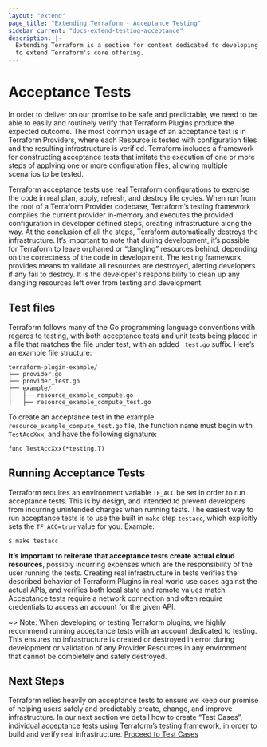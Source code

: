 ```yaml
---
layout: "extend"
page_title: "Extending Terraform - Acceptance Testing"
sidebar_current: "docs-extend-testing-acceptance"
description: |-
  Extending Terraform is a section for content dedicated to developing Plugins
  to extend Terraform's core offering.
---
```


# Acceptance Tests

In order to deliver on our promise to be safe and predictable, we need to be
able to easily and routinely verify that Terraform Plugins produce the expected
outcome. The most common usage of an acceptance test is in Terraform Providers,
where each Resource is tested with configuration files and the resulting
infrastructure is verified. Terraform includes a framework for constructing
acceptance tests that imitate the execution of one or more steps of applying one
or more configuration files, allowing multiple scenarios to be tested.

Terraform acceptance tests use real Terraform configurations to exercise the
code in real plan, apply, refresh, and destroy life cycles. When run from the
root of a Terraform Provider codebase, Terraform’s testing framework compiles
the current provider in-memory and executes the provided configuration in
developer defined steps, creating infrastructure along the way. At the
conclusion of all the steps, Terraform automatically destroys the
infrastructure. It’s important to note that during development, it’s possible
for Terraform to leave orphaned or “dangling” resources behind, depending on the
correctness of the code in development. The testing framework provides means to
validate all resources are destroyed, alerting developers if any fail to
destroy. It is the developer's responsibility to clean up any dangling resources
left over from testing and development. 

## Test files

Terraform follows many of the Go programming language conventions with regards
to testing, with both acceptance tests and unit tests being placed in a file
that matches the file under test, with an added `_test.go` suffix. Here’s an
example file structure:

```
terraform-plugin-example/
├── provider.go
├── provider_test.go
├── example/
│   ├── resource_example_compute.go
│   ├── resource_example_compute_test.go
```

To create an acceptance test in the example `resource_example_compute_test.go`
file, the function name must begin with `TestAccXxx`, and have the following
signature:

    func TestAccXxx(*testing.T)

## Running Acceptance Tests

Terraform requires an environment variable `TF_ACC` be set in order to run
acceptance tests. This is by design, and intended to prevent developers from
incurring unintended charges when running tests. The easiest way to run
acceptance tests is to use the built in `make` step `testacc`, which explicitly
sets the `TF_ACC=true` value for you. Example:

    $ make testacc 

**It’s important to reiterate that acceptance tests create actual cloud resources**,
possibly incurring expenses which are the responsibility of the user running
the tests. Creating real infrastructure in
tests verifies the described behavior of Terraform Plugins in real world use
cases against the actual APIs, and verifies both local state and remote values
match. Acceptance tests require a network connection and often require
credentials to access an account for the given API.

~> Note: When developing or testing Terraform plugins, we highly recommend
running acceptance tests with an account dedicated to testing. This ensures no
infrastructure is created or destroyed in error during development or validation
of any Provider Resources in any environment that cannot be completely and
safely destroyed.

## Next Steps

Terraform relies heavily on acceptance tests to ensure we keep our promise of
helping users safely and predictably create, change, and improve
infrastructure. In our next section we detail how to create “Test Cases”,
individual acceptance tests using Terraform’s testing framework, in order to
build and verify real infrastructure. [Proceed to Test
Cases](/docs/extend/testing/acceptance-tests/testcase.html)

